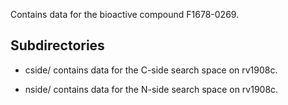 Contains data for the bioactive compound F1678-0269.

## Subdirectories

- cside/ contains data for the C-side search space on rv1908c.

- nside/ contains data for the N-side search space on rv1908c.

